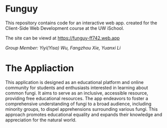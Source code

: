 # Funguy

This repository contains code for an interactive web app. created for the Client-Side Web Development course at the UW iSchool.

The site can be viewd at https://funguy-ff742.web.app

*Group Member: Yiyi(Yisa) Wu, Fangzhou Xie, Yuanxi Li*


# The Appliaction

This application is designed as an educational platform and online community for students and enthusiasts interested in learning about common fungi. It aims to serve as an inclusive, accessible resource, providing free educational resources. The app endeavors to foster a comprehensive understanding of fungi to a broad audience, including minority groups, to dispel apprehensions surrounding various fungi. This approach promotes educational equality and expands their knowledge and appreciation for the natural world.




